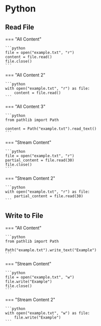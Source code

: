 # Python

## Read File

=== "All Content"

    ```python
    file = open("example.txt", "r")
    content = file.read()
    file.close()
    ```

=== "All Content 2"

    ```python
    with open("example.txt", "r") as file:
        content = file.read()
    ```

=== "All Content 3"

    ```python
    from pathlib import Path

    content = Path("example.txt").read_text()
    ```

=== "Stream Content"

    ```python
    file = open("example.txt", "r")
    partial_content = file.read(30)
    file.close()
    ```

=== "Stream Content 2"

    ```python
    with open("example.txt", "r") as file:
        partial_content = file.read(30)
    ```

## Write to File

=== "All Content"

    ```python
    from pathlib import Path

    Path("example.txt").write_text("Example")
    ```

=== "Stream Content"

    ```python
    file = open("example.txt", "w")
    file.write("Example")
    file.close()
    ```

=== "Stream Content 2"

    ```python
    with open("example.txt", "w") as file:
        file.write("Example")
    ```
